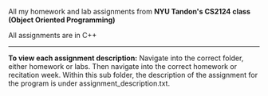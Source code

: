 All my homework and lab assignments from **NYU Tandon's CS2124 class (Object Oriented Programming)**

All assignments are in C++

______________


**To view each assignment description:**
Navigate into the correct folder, either homework or labs. Then navigate into the correct homework or recitation week. Within this sub folder, the description of the assignment for the program is under assignment_description.txt.

